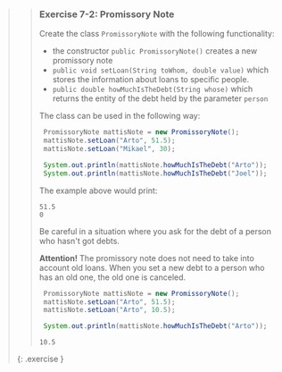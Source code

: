 >>### Exercise 7-2: Promissory Note
>>
>> Create the class `PromissoryNote` with the following functionality:
>>
>>* the constructor `public PromissoryNote()` creates a new promissory note
>>* `public void setLoan(String toWhom, double value)` which stores the information about loans to specific people.
>>* `public double howMuchIsTheDebt(String whose)` which returns the entity of the debt held by the parameter `person`
>>
>>The class can be used in the following way:
>>
>>```java
>>  PromissoryNote mattisNote = new PromissoryNote();
>>  mattisNote.setLoan("Arto", 51.5);
>>  mattisNote.setLoan("Mikael", 30);
>>
>>  System.out.println(mattisNote.howMuchIsTheDebt("Arto"));
>>  System.out.println(mattisNote.howMuchIsTheDebt("Joel"));
>>```
>>
>>The example above would print:
>>
>>```output
>>51.5
>>0
>>```
>>Be careful in a situation where you ask for the debt of a person who hasn't got debts.
>>
>>**Attention!** The promissory note does not need to take into account old loans. When you set a new debt to a person who has an old one, the old one is canceled.
>>
>>```java
>>  PromissoryNote mattisNote = new PromissoryNote();
>>  mattisNote.setLoan("Arto", 51.5);
>>  mattisNote.setLoan("Arto", 10.5);
>>
>>  System.out.println(mattisNote.howMuchIsTheDebt("Arto"));
>>```
>>
>>```output
>>10.5
>>```
>>
>{: .exercise }